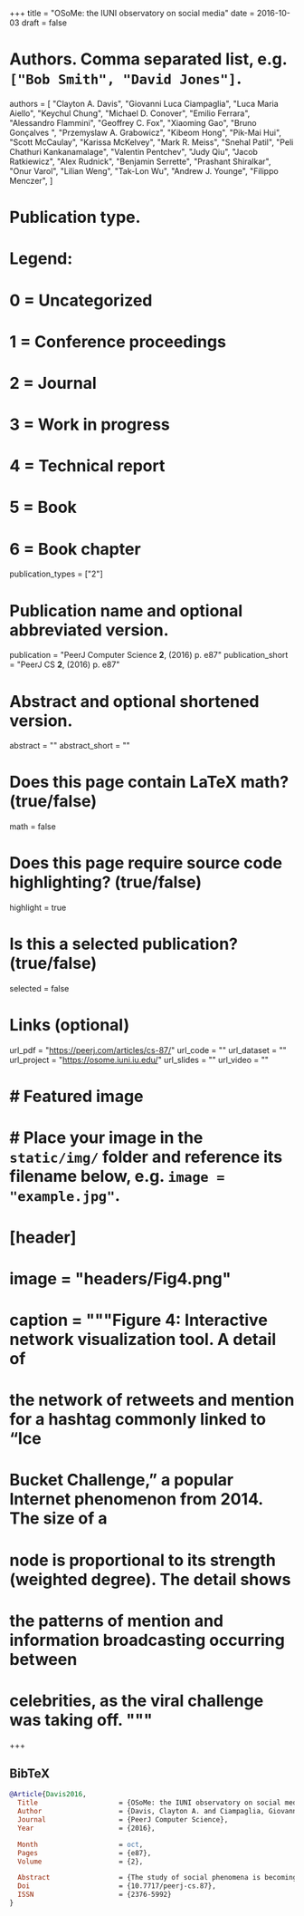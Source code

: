 +++
title = "OSoMe: the IUNI observatory on social media"
date = 2016-10-03
draft = false

# Authors. Comma separated list, e.g. `["Bob Smith", "David Jones"]`.
authors = [
    "Clayton A. Davis",
    "Giovanni Luca Ciampaglia",
    "Luca Maria Aiello",
    "Keychul Chung",
    "Michael D. Conover",
    "Emilio Ferrara",
    "Alessandro Flammini",
    "Geoffrey C. Fox",
    "Xiaoming Gao",
    "Bruno Gonçalves ",
    "Przemyslaw A. Grabowicz",
    "Kibeom Hong",
    "Pik-Mai Hui",
    "Scott McCaulay",
    "Karissa McKelvey",
    "Mark R. Meiss",
    "Snehal Patil",
    "Peli Chathuri Kankanamalage",
    "Valentin Pentchev",
    "Judy Qiu",
    "Jacob Ratkiewicz",
    "Alex Rudnick",
    "Benjamin Serrette",
    "Prashant Shiralkar",
    "Onur Varol",
    "Lilian Weng",
    "Tak-Lon Wu",
    "Andrew J. Younge",
    "Filippo Menczer",
]

# Publication type.
# Legend:
# 0 = Uncategorized
# 1 = Conference proceedings
# 2 = Journal
# 3 = Work in progress
# 4 = Technical report
# 5 = Book
# 6 = Book chapter
publication_types = ["2"]

# Publication name and optional abbreviated version.
publication = "PeerJ Computer Science **2**, (2016) p. e87"
publication_short = "PeerJ CS **2**, (2016) p. e87"

# Abstract and optional shortened version.
abstract = ""
abstract_short = ""

# Does this page contain LaTeX math? (true/false)
math = false

# Does this page require source code highlighting? (true/false)
highlight = true

# Is this a selected publication? (true/false)
selected = false

# Links (optional)
url_pdf = "https://peerj.com/articles/cs-87/"
url_code = ""
url_dataset = ""
url_project = "https://osome.iuni.iu.edu/"
url_slides = ""
url_video = ""

# # Featured image
# # Place your image in the `static/img/` folder and reference its filename below, e.g. `image = "example.jpg"`.
# [header]
# image = "headers/Fig4.png"
# caption = """Figure 4: Interactive network visualization tool. A detail of
# the network of retweets and mention for a hashtag commonly linked to “Ice
# Bucket Challenge,” a popular Internet phenomenon from 2014. The size of a
# node is proportional to its strength (weighted degree). The detail shows
# the patterns of mention and information broadcasting occurring between
# celebrities, as the viral challenge was taking off. """

+++

## BibTeX

```bibtex
@Article{Davis2016,
  Title                    = {OSoMe: the IUNI observatory on social media},
  Author                   = {Davis, Clayton A. and Ciampaglia, Giovanni Luca and Aiello, Luca Maria and Chung, Keychul and Conover, Michael D. and Ferrara, Emilio and Flammini, Alessandro and Fox, Geoffrey C. and Gao, Xiaoming and Gon{\c{c}}alves, Bruno and Grabowicz, Przemyslaw A. and Hong, Kibeom and Hui, Pik-Mai and McCaulay, Scott and McKelvey, Karissa and Meiss, Mark R. and Patil, Snehal and Peli Kankanamalage, Chathuri and Pentchev, Valentin and Qiu, Judy and Ratkiewicz, Jacob and Rudnick, Alex and Serrette, Benjamin and Shiralkar, Prashant and Varol, Onur and Weng, Lilian and Wu, Tak-Lon and Younge, Andrew J. and Menczer, Filippo},
  Journal                  = {PeerJ Computer Science},
  Year                     = {2016},

  Month                    = oct,
  Pages                    = {e87},
  Volume                   = {2},

  Abstract                 = {The study of social phenomena is becoming increasingly reliant on big data from online social networks. Broad access to social media data, however, requires software development skills that not all researchers possess. Here we present the \textit{IUNI Observatory on Social Media}, an open analytics platform designed to facilitate computational social science. The system leverages a historical, ongoing collection of over 70 billion public messages from Twitter. We illustrate a number of interactive open-source tools to retrieve, visualize, and analyze derived data from this collection. The Observatory, now available at osome.iuni.iu.edu, is the result of a large, six-year collaborative effort coordinated by the Indiana University Network Science Institute.},
  Doi                      = {10.7717/peerj-cs.87},
  ISSN                     = {2376-5992}
}
```
